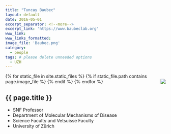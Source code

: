 ```yaml
---
title: "Tuncay Baubec"
layout: default
date: 2016-05-01
excerpt_separator: <!--more-->
excerpt_link: 'https://www.baubeclab.org'
www_link:
www_links_formatted:
image_file: 'Baubec.png'
category:
  - people
tags: # please delete unneeded options
  - UZH
---
```


{% for static_file in site.static_files %}
  {% if static_file.path contains page.image_file %}
<img style="float: right; max-width: 60px;" src="{{ static_file.path | relative_url}}" />
  {% endif %}
{% endfor %}

## {{ page.title }}

* SNF Professor
* Department of Molecular Mechanisms of Disease
* Science Faculty and Vetsuisse Faculty
* University of Zürich

<!--more-->

